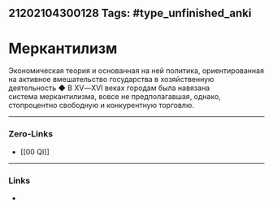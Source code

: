 21202104300128
Tags: #type_unfinished_anki 
---
# Меркантилизм

Экономическая теория и основанная на ней политика, ориентированная на активное вмешательство государства в хозяйственную деятельность ◆ В XV―XVI веках городам была навязана система меркантилизма, вовсе не предполагавшая, однако, стопроцентно свободную и конкурентную торговлю.

---
### Zero-Links
- [[00 QI]]
---
### Links
-